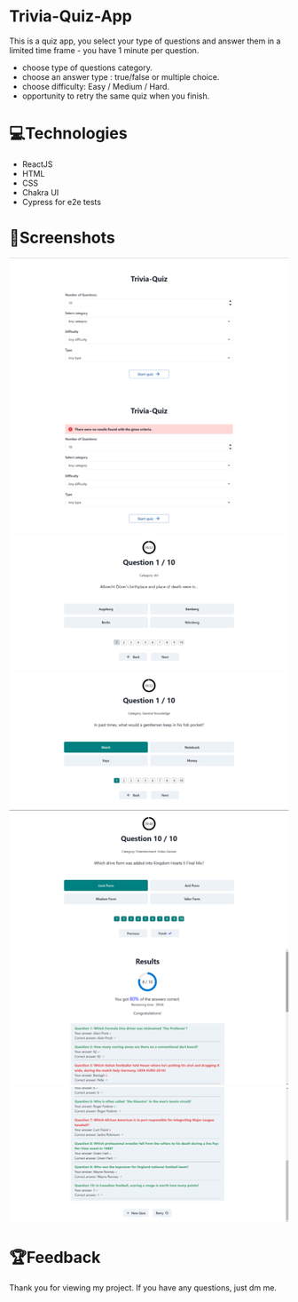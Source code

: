 # Trivia-Quiz-App

This is a quiz app, you select your type of questions and answer them in a limited time frame - you have 1 minute per question.
- choose type of questions category.
- choose an answer type : true/false or multiple choice.
- choose difficulty: Easy / Medium / Hard.
- opportunity to retry the same quiz when you finish.

# 💻Technologies

 - ReactJS
 - HTML
 - CSS
 - Chakra UI
 - Cypress for e2e tests

# 👀Screenshots

<img src='Screenshots/Home.png'></img>
<img src='Screenshots/no_data.png'></img>
<img src='Screenshots/quiz_start.png'></img>
<img src='Screenshots/quiz_answer.png'></img>
<img src='Screenshots/on_finish.png'></img>
<img src='Screenshots/results.png'></img>
<img src='Screenshots/options.png'></img>

# 🏆Feedback 

Thank you for viewing my project. If you have any questions, just dm me.
